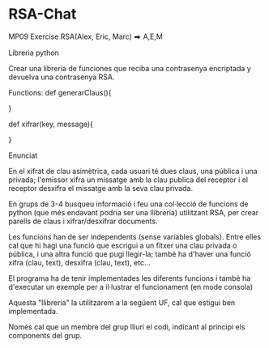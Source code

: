 # RSA-Chat
MP09 Exercise
RSA(Alex, Eric, Marc) ⮕ A,E,M

Libreria python

Crear una libreria de funciones que reciba una contrasenya encriptada y devuelva una contrasenya RSA.

Functions:
  def generarClaus(){

  }

  def xifrar(key, message){
    
  }
  
  
  Enunciat 
  
  En el xifrat de clau asimètrica, cada usuari té dues claus, una pública i una privada; l'emissor xifra un missatge amb la clau publica del receptor i el receptor desxifra el missatge amb la seva clau privada.

En grups de 3-4 busqueu informació i feu una col·lecció de funcions de python (que més endavant podria ser una llibreria) utilitzant RSA, per crear parells de claus i xifrar/desxifrar documents.

Les funcions han de ser independents (sense variables globals). Entre elles cal que hi hagi una funció que escrigui a un fitxer una clau privada o pública, i una altra funció que pugi llegir-la; també ha d'haver una funció xifra (clau, text), desxifra (clau, text), etc...

El programa ha de tenir implementades les diferents funcions i també ha d'executar un exemple per a il·lustrar el funcionament (en mode consola)

Aquesta "llibreria" la utilitzarem a la següent UF, cal que estigui ben implementada.

Només cal que un membre del grup lliuri el codi, indicant al principi els components del grup.
